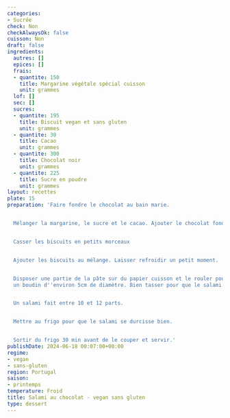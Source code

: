 ```yaml
---
categories:
- Sucrée
check: Non
checkAlwaysOk: false
cuisson: Non
draft: false
ingredients:
  autres: []
  epices: []
  frais:
  - quantite: 150
    title: Margarine végétale spécial cuisson
    unit: grammes
  lof: []
  sec: []
  sucres:
  - quantite: 195
    title: Biscuit vegan et sans gluten
    unit: grammes
  - quantite: 30
    title: Cacao
    unit: grammes
  - quantite: 300
    title: Chocolat noir
    unit: grammes
  - quantite: 225
    title: Sucre en poudre
    unit: grammes
layout: recettes
plate: 15
preparation: 'Faire fondre le chocolat au bain marie.


  Mélanger la margarine, le sucre et le cacao. Ajouter le chocolat fondu et bien mélanger.


  Casser les biscuits en petits morceaux


  Ajouter les biscuits au mélange. Laisser refroidir un petit moment.


  Disposer une partie de la pâte sur du papier cuisson et le rouler pour en faire
  un boudin d''environ 5cm de diamètre. Bien tasser pour que le salami soit homogène.


  Un salami fait entre 10 et 12 parts.


  Mettre au frigo pour que le salami se durcisse bien.


  Sortir du frigo 30 min avant de le couper et servir.'
publishDate: 2024-06-18 00:07:00+00:00
regime:
- vegan
- sans-gluten
region: Portugal
saison:
- printemps
temperature: Froid
title: Salami au chocolat - vegan sans gluten
type: dessert
---
```

